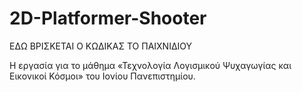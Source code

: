 # 2D-Platformer-Shooter
ΕΔΩ ΒΡΙΣΚΕΤΑΙ Ο ΚΩΔΙΚΑΣ ΤΟ ΠΑΙΧΝΙΔΙΟΥ 
 
Η εργασία για το μάθημα «Τεχνολογία Λογισμικού Ψυχαγωγίας και Εικονικοί Κόσμοι» του Ιονίου Πανεπιστημίου.
